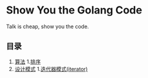 # Show You the Golang Code
Talk is cheap, show you the code.

## 目录
1. [算法](./algorithms)
    1.[排序](./algorithms/sort)
1. [设计模式](./designModel)
    1.[迭代器模式(iterator)](./designModel/Iterator)
